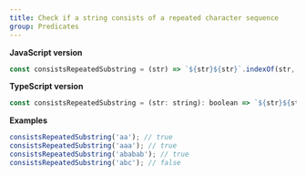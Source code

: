 ```yaml
---
title: Check if a string consists of a repeated character sequence
group: Predicates
---
```


**JavaScript version**

```js
const consistsRepeatedSubstring = (str) => `${str}${str}`.indexOf(str, 1) !== str.length;
```

**TypeScript version**

```js
const consistsRepeatedSubstring = (str: string): boolean => `${str}${str}`.indexOf(str, 1) !== str.length;
```

**Examples**

```js
consistsRepeatedSubstring('aa'); // true
consistsRepeatedSubstring('aaa'); // true
consistsRepeatedSubstring('ababab'); // true
consistsRepeatedSubstring('abc'); // false
```

